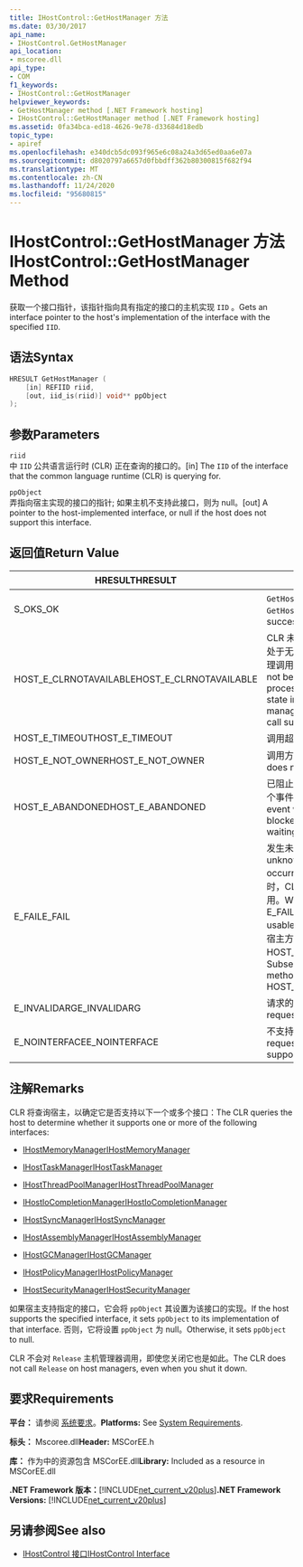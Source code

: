 ```yaml
---
title: IHostControl::GetHostManager 方法
ms.date: 03/30/2017
api_name:
- IHostControl.GetHostManager
api_location:
- mscoree.dll
api_type:
- COM
f1_keywords:
- IHostControl::GetHostManager
helpviewer_keywords:
- GetHostManager method [.NET Framework hosting]
- IHostControl::GetHostManager method [.NET Framework hosting]
ms.assetid: 0fa34bca-ed18-4626-9e78-d33684d18edb
topic_type:
- apiref
ms.openlocfilehash: e340dcb5dc093f965e6c08a24a3d65ed0aa6e07a
ms.sourcegitcommit: d8020797a6657d0fbbdff362b80300815f682f94
ms.translationtype: MT
ms.contentlocale: zh-CN
ms.lasthandoff: 11/24/2020
ms.locfileid: "95680815"
---
```

# <a name="ihostcontrolgethostmanager-method"></a><span data-ttu-id="27a3c-102">IHostControl::GetHostManager 方法</span><span class="sxs-lookup"><span data-stu-id="27a3c-102">IHostControl::GetHostManager Method</span></span>

<span data-ttu-id="27a3c-103">获取一个接口指针，该指针指向具有指定的接口的主机实现 `IID` 。</span><span class="sxs-lookup"><span data-stu-id="27a3c-103">Gets an interface pointer to the host's implementation of the interface with the specified `IID`.</span></span>  
  
## <a name="syntax"></a><span data-ttu-id="27a3c-104">语法</span><span class="sxs-lookup"><span data-stu-id="27a3c-104">Syntax</span></span>  
  
```cpp  
HRESULT GetHostManager (  
    [in] REFIID riid,  
    [out, iid_is(riid)] void** ppObject  
);  
```  
  
## <a name="parameters"></a><span data-ttu-id="27a3c-105">参数</span><span class="sxs-lookup"><span data-stu-id="27a3c-105">Parameters</span></span>  

 `riid`  
 <span data-ttu-id="27a3c-106">中 `IID` 公共语言运行时 (CLR) 正在查询的接口的。</span><span class="sxs-lookup"><span data-stu-id="27a3c-106">[in] The `IID` of the interface that the common language runtime (CLR) is querying for.</span></span>  
  
 `ppObject`  
 <span data-ttu-id="27a3c-107">弄指向宿主实现的接口的指针; 如果主机不支持此接口，则为 null。</span><span class="sxs-lookup"><span data-stu-id="27a3c-107">[out] A pointer to the host-implemented interface, or null if the host does not support this interface.</span></span>  
  
## <a name="return-value"></a><span data-ttu-id="27a3c-108">返回值</span><span class="sxs-lookup"><span data-stu-id="27a3c-108">Return Value</span></span>  
  
|<span data-ttu-id="27a3c-109">HRESULT</span><span class="sxs-lookup"><span data-stu-id="27a3c-109">HRESULT</span></span>|<span data-ttu-id="27a3c-110">说明</span><span class="sxs-lookup"><span data-stu-id="27a3c-110">Description</span></span>|  
|-------------|-----------------|  
|<span data-ttu-id="27a3c-111">S_OK</span><span class="sxs-lookup"><span data-stu-id="27a3c-111">S_OK</span></span>|<span data-ttu-id="27a3c-112">`GetHostManager` 已成功返回。</span><span class="sxs-lookup"><span data-stu-id="27a3c-112">`GetHostManager` returned successfully.</span></span>|  
|<span data-ttu-id="27a3c-113">HOST_E_CLRNOTAVAILABLE</span><span class="sxs-lookup"><span data-stu-id="27a3c-113">HOST_E_CLRNOTAVAILABLE</span></span>|<span data-ttu-id="27a3c-114">CLR 未加载到进程中，或 CLR 处于无法运行托管代码或成功处理调用的状态。</span><span class="sxs-lookup"><span data-stu-id="27a3c-114">The CLR has not been loaded into a process, or the CLR is in a state in which it cannot run managed code or process the call successfully.</span></span>|  
|<span data-ttu-id="27a3c-115">HOST_E_TIMEOUT</span><span class="sxs-lookup"><span data-stu-id="27a3c-115">HOST_E_TIMEOUT</span></span>|<span data-ttu-id="27a3c-116">调用超时。</span><span class="sxs-lookup"><span data-stu-id="27a3c-116">The call timed out.</span></span>|  
|<span data-ttu-id="27a3c-117">HOST_E_NOT_OWNER</span><span class="sxs-lookup"><span data-stu-id="27a3c-117">HOST_E_NOT_OWNER</span></span>|<span data-ttu-id="27a3c-118">调用方不拥有该锁。</span><span class="sxs-lookup"><span data-stu-id="27a3c-118">The caller does not own the lock.</span></span>|  
|<span data-ttu-id="27a3c-119">HOST_E_ABANDONED</span><span class="sxs-lookup"><span data-stu-id="27a3c-119">HOST_E_ABANDONED</span></span>|<span data-ttu-id="27a3c-120">已阻止的线程或纤程正在等待某个事件时，该事件被取消。</span><span class="sxs-lookup"><span data-stu-id="27a3c-120">An event was canceled while a blocked thread or fiber was waiting on it.</span></span>|  
|<span data-ttu-id="27a3c-121">E_FAIL</span><span class="sxs-lookup"><span data-stu-id="27a3c-121">E_FAIL</span></span>|<span data-ttu-id="27a3c-122">发生未知的灾难性故障。</span><span class="sxs-lookup"><span data-stu-id="27a3c-122">An unknown catastrophic failure occurred.</span></span> <span data-ttu-id="27a3c-123">当方法返回 E_FAIL 时，CLR 在该进程内将不再可用。</span><span class="sxs-lookup"><span data-stu-id="27a3c-123">When a method returns E_FAIL, the CLR is no longer usable within the process.</span></span> <span data-ttu-id="27a3c-124">对宿主方法的后续调用会返回 HOST_E_CLRNOTAVAILABLE。</span><span class="sxs-lookup"><span data-stu-id="27a3c-124">Subsequent calls to hosting methods return HOST_E_CLRNOTAVAILABLE.</span></span>|  
|<span data-ttu-id="27a3c-125">E_INVALIDARG</span><span class="sxs-lookup"><span data-stu-id="27a3c-125">E_INVALIDARG</span></span>|<span data-ttu-id="27a3c-126">请求的无效 `IID` 。</span><span class="sxs-lookup"><span data-stu-id="27a3c-126">The requested `IID` is not valid.</span></span>|  
|<span data-ttu-id="27a3c-127">E_NOINTERFACE</span><span class="sxs-lookup"><span data-stu-id="27a3c-127">E_NOINTERFACE</span></span>|<span data-ttu-id="27a3c-128">不支持请求的接口。</span><span class="sxs-lookup"><span data-stu-id="27a3c-128">The requested interface is not supported.</span></span>|  
  
## <a name="remarks"></a><span data-ttu-id="27a3c-129">注解</span><span class="sxs-lookup"><span data-stu-id="27a3c-129">Remarks</span></span>  

 <span data-ttu-id="27a3c-130">CLR 将查询宿主，以确定它是否支持以下一个或多个接口：</span><span class="sxs-lookup"><span data-stu-id="27a3c-130">The CLR queries the host to determine whether it supports one or more of the following interfaces:</span></span>  
  
- [<span data-ttu-id="27a3c-131">IHostMemoryManager</span><span class="sxs-lookup"><span data-stu-id="27a3c-131">IHostMemoryManager</span></span>](ihostmemorymanager-interface.md)  
  
- [<span data-ttu-id="27a3c-132">IHostTaskManager</span><span class="sxs-lookup"><span data-stu-id="27a3c-132">IHostTaskManager</span></span>](ihosttaskmanager-interface.md)  
  
- [<span data-ttu-id="27a3c-133">IHostThreadPoolManager</span><span class="sxs-lookup"><span data-stu-id="27a3c-133">IHostThreadPoolManager</span></span>](ihostthreadpoolmanager-interface.md)  
  
- [<span data-ttu-id="27a3c-134">IHostIoCompletionManager</span><span class="sxs-lookup"><span data-stu-id="27a3c-134">IHostIoCompletionManager</span></span>](ihostiocompletionmanager-interface.md)  
  
- [<span data-ttu-id="27a3c-135">IHostSyncManager</span><span class="sxs-lookup"><span data-stu-id="27a3c-135">IHostSyncManager</span></span>](ihostsyncmanager-interface.md)  
  
- [<span data-ttu-id="27a3c-136">IHostAssemblyManager</span><span class="sxs-lookup"><span data-stu-id="27a3c-136">IHostAssemblyManager</span></span>](ihostassemblymanager-interface.md)  
  
- [<span data-ttu-id="27a3c-137">IHostGCManager</span><span class="sxs-lookup"><span data-stu-id="27a3c-137">IHostGCManager</span></span>](ihostgcmanager-interface.md)  
  
- [<span data-ttu-id="27a3c-138">IHostPolicyManager</span><span class="sxs-lookup"><span data-stu-id="27a3c-138">IHostPolicyManager</span></span>](ihostpolicymanager-interface.md)  
  
- [<span data-ttu-id="27a3c-139">IHostSecurityManager</span><span class="sxs-lookup"><span data-stu-id="27a3c-139">IHostSecurityManager</span></span>](ihostsecuritymanager-interface.md)  
  
 <span data-ttu-id="27a3c-140">如果宿主支持指定的接口，它会将 `ppObject` 其设置为该接口的实现。</span><span class="sxs-lookup"><span data-stu-id="27a3c-140">If the host supports the specified interface, it sets `ppObject` to its implementation of that interface.</span></span> <span data-ttu-id="27a3c-141">否则，它将设置 `ppObject` 为 null。</span><span class="sxs-lookup"><span data-stu-id="27a3c-141">Otherwise, it sets `ppObject` to null.</span></span>  
  
 <span data-ttu-id="27a3c-142">CLR 不会对 `Release` 主机管理器调用，即使您关闭它也是如此。</span><span class="sxs-lookup"><span data-stu-id="27a3c-142">The CLR does not call `Release` on host managers, even when you shut it down.</span></span>  
  
## <a name="requirements"></a><span data-ttu-id="27a3c-143">要求</span><span class="sxs-lookup"><span data-stu-id="27a3c-143">Requirements</span></span>  

 <span data-ttu-id="27a3c-144">**平台：** 请参阅 [系统要求](../../get-started/system-requirements.md)。</span><span class="sxs-lookup"><span data-stu-id="27a3c-144">**Platforms:** See [System Requirements](../../get-started/system-requirements.md).</span></span>  
  
 <span data-ttu-id="27a3c-145">**标头：** Mscoree.dll</span><span class="sxs-lookup"><span data-stu-id="27a3c-145">**Header:** MSCorEE.h</span></span>  
  
 <span data-ttu-id="27a3c-146">**库：** 作为中的资源包含 MSCorEE.dll</span><span class="sxs-lookup"><span data-stu-id="27a3c-146">**Library:** Included as a resource in MSCorEE.dll</span></span>  
  
 <span data-ttu-id="27a3c-147">**.NET Framework 版本：**[!INCLUDE[net_current_v20plus](../../../../includes/net-current-v20plus-md.md)]</span><span class="sxs-lookup"><span data-stu-id="27a3c-147">**.NET Framework Versions:** [!INCLUDE[net_current_v20plus](../../../../includes/net-current-v20plus-md.md)]</span></span>  
  
## <a name="see-also"></a><span data-ttu-id="27a3c-148">另请参阅</span><span class="sxs-lookup"><span data-stu-id="27a3c-148">See also</span></span>

- [<span data-ttu-id="27a3c-149">IHostControl 接口</span><span class="sxs-lookup"><span data-stu-id="27a3c-149">IHostControl Interface</span></span>](ihostcontrol-interface.md)
